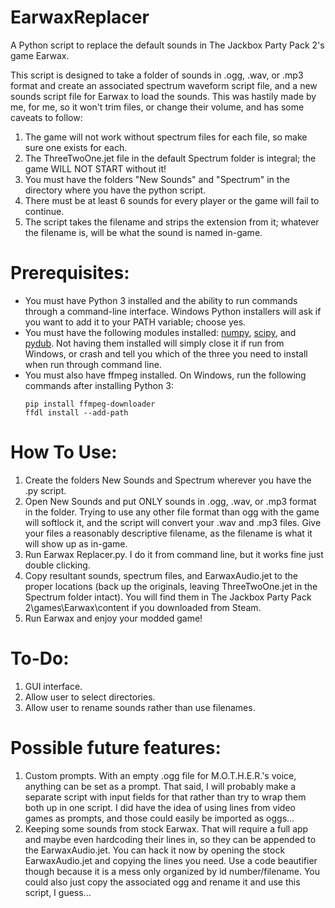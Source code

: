 # EarwaxReplacer

A Python script to replace the default sounds in The Jackbox Party Pack 2's game Earwax.

This script is designed to take a folder of sounds in .ogg, .wav, or .mp3 format and create an associated spectrum waveform script file, and a new sounds script file for Earwax to load the sounds.
This was hastily made by me, for me, so it won't trim files, or change their volume, and has some caveats to follow:

1. The game will not work without spectrum files for each file, so make sure one exists for each.
2. The ThreeTwoOne.jet file in the default Spectrum folder is integral; the game WILL NOT START without it!
3. You must have the folders "New Sounds" and "Spectrum" in the directory where you have the python script.
4. There must be at least 6 sounds for every player or the game will fail to continue.
5. The script takes the filename and strips the extension from it; whatever the filename is, will be what the sound is named in-game.

# Prerequisites:
- You must have Python 3 installed and the ability to run commands through a command-line interface. Windows Python installers will ask if you want to add it to your PATH variable; choose yes.
- You must have the following modules installed: [numpy](https://numpy.org/install/), [scipy](https://scipy.org/install/), and [pydub](https://pypi.org/project/pydub/).
Not having them installed will simply close it if run from Windows, or crash and tell you which of the three you need to install when run through command line.
- You must also have ffmpeg installed.  On Windows, run the following commands after installing Python 3:
  ```
  pip install ffmpeg-downloader
  ffdl install --add-path
  ```

# How To Use:

1. Create the folders New Sounds and Spectrum wherever you have the .py script.
2. Open New Sounds and put ONLY sounds in .ogg, .wav, or .mp3 format in the folder. Trying to use any other file format than ogg with the game will softlock it, and the script will convert your .wav and .mp3 files. Give your files a reasonably descriptive filename, as the filename is what it will show up as in-game.
3. Run Earwax Replacer.py. I do it from command line, but it works fine just double clicking.
4. Copy resultant sounds, spectrum files, and EarwaxAudio.jet to the proper locations (back up the originals, leaving ThreeTwoOne.jet in the Spectrum folder intact). You will find them in The Jackbox Party Pack 2\games\Earwax\content if you downloaded from Steam.
5. Run Earwax and enjoy your modded game!

# To-Do:

1. GUI interface.
2. Allow user to select directories.
3. Allow user to rename sounds rather than use filenames.

# Possible future features:

1. Custom prompts. With an empty .ogg file for M.O.T.H.E.R.'s voice, anything can be set as a prompt. That said, I will probably make a separate script with input fields for that rather than try to wrap them both up in one script. I did have the idea of using lines from video games as prompts, and those could easily be imported as oggs...
2. Keeping some sounds from stock Earwax. That will require a full app and maybe even hardcoding their lines in, so they can be appended to the EarwaxAudio.jet. You can hack it now by opening the stock EarwaxAudio.jet and copying the lines you need. Use a code beautifier though because it is a mess only organized by id number/filename. You could also just copy the associated ogg and rename it and use this script, I guess...
